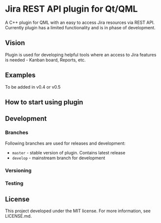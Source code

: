 # Jira REST API plugin for Qt/QML
A C++ plugin for QML with an easy to access Jira resources via REST API.
Currently plugin has a limited functionality and is in phase of development.


## Vision
Plugin is used for developing helpful tools where an access
to Jira features is needed - Kanban board, Reports, etc.


## Examples
To be added in v0.4 or v0.5


## How to start using plugin


## Development


### Branches
Following branches are used for releases and development:
* ``master`` - stable version of plugin. Contains latest release
* ``develop`` - mainstream branch for development


### Versioning


### Testing


## License
This project developed under the MIT license.
For more information, see LICENSE.md.

